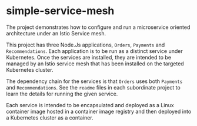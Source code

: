 # simple-service-mesh
The project demonstrates how to configure and run a microservice oriented architecture under an Istio Service mesh.

This project has three Node.Js applications, `Orders`, `Payments` and `Recommendations`. Each application is to be run as a distinct service under Kubernetes. Once the services are installed, they are intended to be managed by an Istio service mesh that has been installed on the targeted Kubernetes cluster.

The dependency chain for the services is that `Orders` uses both `Payments` and `Recommendations`. See the `readme` files in each subordinate project to learn the details for running the given service.

Each service is intended to be encapsulated and deployed as a Linux container image hosted in a container image registry and then deployed into a Kubernetes cluster as a container. 
